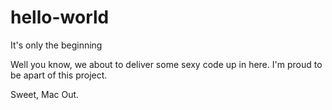 # hello-world
It's only the beginning

Well you know, we about to deliver some sexy code up in here.
I'm proud to be apart of this project.

Sweet, Mac Out.
